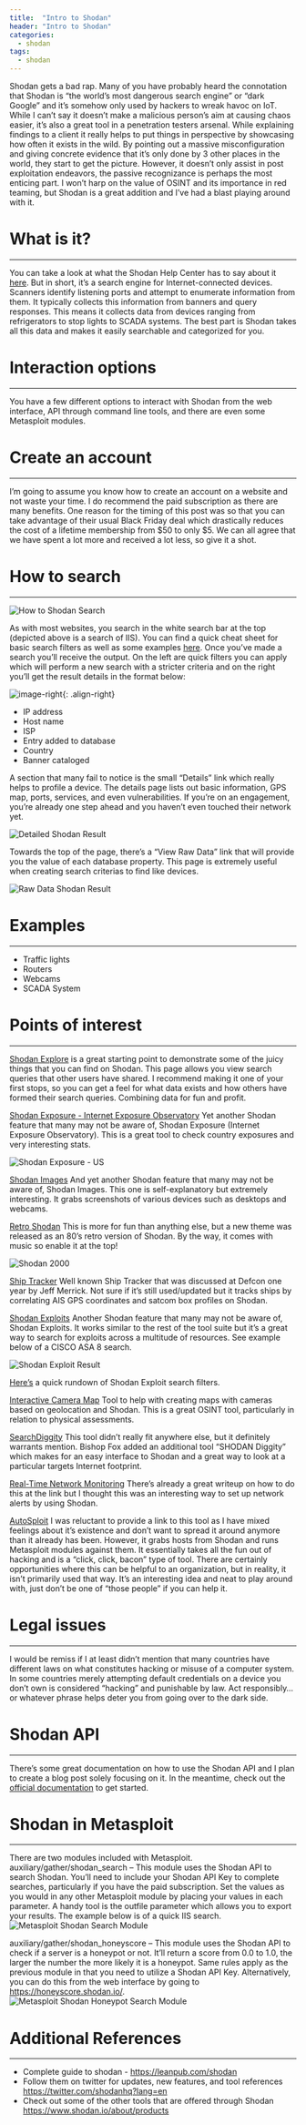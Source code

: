```yaml
---
title:  "Intro to Shodan"
header: "Intro to Shodan"
categories: 
  - shodan
tags:
  - shodan
---
```


Shodan gets a bad rap. Many of you have probably heard the connotation that Shodan is “the world’s most dangerous search engine” or “dark Google” and it’s somehow only used by hackers to wreak havoc on IoT. While I can’t say it doesn’t make a malicious person’s aim at causing chaos easier, it’s also a great tool in a penetration testers arsenal. While explaining findings to a client it really helps to put things in perspective by showcasing how often it exists in the wild. By pointing out a massive misconfiguration and giving concrete evidence that it’s only done by 3 other places in the world, they start to get the picture. However, it doesn’t only assist in post exploitation endeavors, the passive recognizance is perhaps the most enticing part. I won’t harp on the value of OSINT and its importance in red teaming, but Shodan is a great addition and I’ve had a blast playing around with it.  

# What is it?  
***

You can take a look at what the Shodan Help Center has to say about it [here](https://help.shodan.io/the-basics/what-is-shodan). But in short, it’s a search engine for Internet-connected devices. Scanners identify listening ports and attempt to enumerate information from them. It typically collects this information from banners and query responses. This means it collects data from devices ranging from refrigerators to stop lights to SCADA systems. The best part is Shodan takes all this data and makes it easily searchable and categorized for you.  

# Interaction options  
***

You have a few different options to interact with Shodan from the web interface, API through command line tools, and there are even some Metasploit modules.  

# Create an account  
***

I’m going to assume you know how to create an account on a website and not waste your time. I do recommend the paid subscription as there are many benefits. One reason for the timing of this post was so that you can take advantage of their usual Black Friday deal which drastically reduces the cost of a lifetime membership from $50 to only $5. We can all agree that we have spent a lot more and received a lot less, so give it a shot.

# How to search  
***

![How to Shodan Search](/assets/images/shodan_search.jpg)  

As with most websites, you search in the white search bar at the top (depicted above is a search of IIS). You can find a quick cheat sheet for basic search filters as well as some examples [here](https://thor-sec.com/cheatsheet/shodan/shodan_cheat_sheet/). Once you’ve made a search you’ll receive the output. On the left are quick filters you can apply which will perform a new search with a stricter criteria and on the right you’ll get the result details in the format below:  

![image-right](/assets/images/shodan_entry.jpg){: .align-right}

- IP address
- Host name
- ISP
- Entry added to database
- Country
- Banner cataloged

A section that many fail to notice is the small “Details” link which really helps to profile a device. The details page lists out basic information, GPS map, ports, services, and even vulnerabilities. If you’re on an engagement, you’re already one step ahead and you haven’t even touched their network yet.  

![Detailed Shodan Result](/assets/images/shodan_detailed.jpg)  

Towards the top of the page, there’s a “View Raw Data” link that will provide you the value of each database property. This page is extremely useful when creating search criterias to find like devices.  
 
![Raw Data Shodan Result](/assets/images/shodan_raw_data.jpg)  

# Examples  
***
- Traffic lights
- Routers
- Webcams
- SCADA System

# Points of interest  
***

[Shodan Explore](https://www.shodan.io/explore) is a great starting point to demonstrate some of the juicy things that you can find on Shodan. This page allows you view search queries that other users have shared. I recommend making it one of your first stops, so you can get a feel for what data exists and how others have formed their search queries.
Combining data for fun and profit.  

[Shodan Exposure - Internet Exposure Observatory](https://exposure.shodan.io/#/)
Yet another Shodan feature that many may not be aware of, Shodan Exposure (Internet Exposure Observatory). This is a great tool to check country exposures and very interesting stats.  

![Shodan Exposure - US](/assets/images/shodan_exposure.jpg)  
 
[Shodan Images](https://images.shodan.io/)
And yet another Shodan feature that many may not be aware of, Shodan Images. This one is self-explanatory but extremely interesting. It grabs screenshots of various devices such as desktops and webcams.  

[Retro Shodan](https://2000.shodan.io/#/)
This is more for fun than anything else, but a new theme was released as an 80’s retro version of Shodan. By the way, it comes with music so enable it at the top!

![Shodan 2000](/assets/images/shodan_2000.jpg)  

[Ship Tracker](https://shiptracker.shodan.io/)
Well known Ship Tracker that was discussed at Defcon one year by Jeff Merrick. Not sure if it’s still used/updated but it tracks ships by correlating AIS GPS coordinates and satcom box profiles on Shodan.  

[Shodan Exploits](https://exploits.shodan.io)
Another Shodan feature that many may not be aware of, Shodan Exploits. It works similar to the rest of the tool suite but it’s a great way to search for exploits across a multitude of resources. See example below of a CISCO ASA 8 search.  

![Shodan Exploit Result](/assets/images/shodan_exploit.jpg)  
 
[Here’s](https://thor-sec.com/cheatsheet/shodan/shodan_cheat_sheet/) a quick rundown of Shodan Exploit search filters.  

[Interactive Camera Map](https://github.com/woj-ciech/kamerka)
Tool to help with creating maps with cameras based on geolocation and Shodan. This is a great OSINT tool, particularly in relation to physical assessments.  

[SearchDiggity](https://www.bishopfox.com/resources/tools/google-hacking-diggity/attack-tools/)
This tool didn’t really fit anywhere else, but it definitely warrants mention. Bishop Fox added an additional tool “SHODAN Diggity” which makes for an easy interface to Shodan and a great way to look at a particular targets Internet footprint.  

[Real-Time Network Monitoring](https://help.shodan.io/guides/how-to-monitor-network)
There’s already a great writeup on how to do this at the link but I thought this was an interesting way to set up network alerts by using Shodan.  

[AutoSploit](https://github.com/NullArray/AutoSploit)
I was reluctant to provide a link to this tool as I have mixed feelings about it’s existence and don’t want to spread it around anymore than it already has been. However, it grabs hosts from Shodan and runs Metasploit modules against them. It essentially takes all the fun out of hacking and is a “click, click, bacon” type of tool. There are certainly opportunities where this can be helpful to an organization, but in reality, it isn’t primarily used that way. It’s an interesting idea and neat to play around with, just don’t be one of “those people” if you can help it.  

# Legal issues  
***
I would be remiss if I at least didn’t mention that many countries have different laws on what constitutes hacking or misuse of a computer system. In some countries merely attempting default credentials on a device you don’t own is considered “hacking” and punishable by law. Act responsibly…or whatever phrase helps deter you from going over to the dark side.  

# Shodan API  
***
There’s some great documentation on how to use the Shodan API and I plan to create a blog post solely focusing on it. In the meantime, check out the [official documentation](https://developer.shodan.io/api/clients) to get started.  

# Shodan in Metasploit  
***
There are two modules included with Metasploit.  
auxiliary/gather/shodan_search – This module uses the Shodan API to search Shodan. You’ll need to include your Shodan API Key to complete searches, particularly if you have the paid subscription. Set the values as you would in any other Metasploit module by placing your values in each parameter. A handy tool is the outfile parameter which allows you to export your results. The example below is of a quick IIS search.  
![Metasploit Shodan Search Module](/assets/images/shodan_metasploit1.jpg)   

auxiliary/gather/shodan_honeyscore – This module uses the Shodan API to check if a server is a honeypot or not. It’ll return a score from 0.0 to 1.0, the larger the number the more likely it is a honeypot. Same rules apply as the previous module in that you need to utilize a Shodan API Key. Alternatively, you can do this from the web interface by going to https://honeyscore.shodan.io/.   
![Metasploit Shodan Honeypot Search Module](/assets/images/shodan_honeypot.jpg)  

# Additional References  
***
- Complete guide to shodan - https://leanpub.com/shodan
- Follow them on twitter for updates, new features, and tool references https://twitter.com/shodanhq?lang=en
- Check out some of the other tools that are offered through Shodan https://www.shodan.io/about/products
